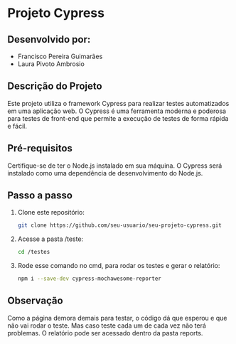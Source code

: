 # Projeto Cypress

## Desenvolvido por:
- Francisco Pereira Guimarães
- Laura Pivoto Ambrosio

## Descrição do Projeto
Este projeto utiliza o framework Cypress para realizar testes automatizados em uma aplicação web. O Cypress é uma ferramenta moderna e poderosa para testes de front-end que permite a execução de testes de forma rápida e fácil.

## Pré-requisitos
Certifique-se de ter o Node.js instalado em sua máquina. O Cypress será instalado como uma dependência de desenvolvimento do Node.js.

## Passo a passo
1. Clone este repositório:

   ```bash
   git clone https://github.com/seu-usuario/seu-projeto-cypress.git

2. Acesse a pasta /teste:

   ```bash
   cd /testes

3. Rode esse comando no cmd, para rodar os testes e gerar o relatório:

   ```bash
   npm i --save-dev cypress-mochawesome-reporter

## Observação
Como a página demora demais para testar, o código dá que esperou e que não vai rodar o teste. Mas caso teste cada um de cada vez não terá problemas. O relatório pode ser acessado dentro da pasta reports.
